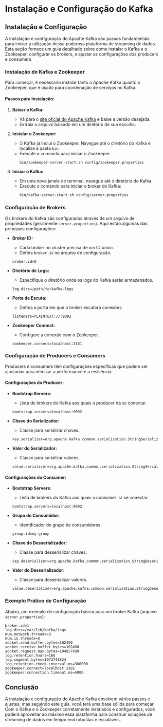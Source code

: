 # Instalação e Configuração do Kafka

## Instalação e Configuração

A instalação e configuração do Apache Kafka são passos fundamentais para iniciar a utilização dessa poderosa plataforma de streaming de dados. Esta seção fornece um guia detalhado sobre como instalar o Kafka e o Zookeeper, configurar os brokers, e ajustar as configurações dos producers e consumers.

### Instalação do Kafka e Zookeeper

Para começar, é necessário instalar tanto o Apache Kafka quanto o Zookeeper, que é usado para coordenação de serviços no Kafka.

#### Passos para Instalação:

1. **Baixar o Kafka:**
   - Vá para o [site oficial do Apache Kafka](https://kafka.apache.org/downloads) e baixe a versão desejada.
   - Extraia o arquivo baixado em um diretório de sua escolha.

2. **Instalar o Zookeeper:**
   - O Kafka já inclui o Zookeeper. Navegue até o diretório do Kafka e localize a pasta `bin`.
   - Execute o comando para iniciar o Zookeeper:
     ```sh
     bin/zookeeper-server-start.sh config/zookeeper.properties
     ```

3. **Iniciar o Kafka:**
   - Em uma nova janela do terminal, navegue até o diretório do Kafka.
   - Execute o comando para iniciar o broker do Kafka:
     ```sh
     bin/kafka-server-start.sh config/server.properties
     ```

### Configuração de Brokers

Os brokers do Kafka são configurados através de um arquivo de propriedades (geralmente `server.properties`). Aqui estão algumas das principais configurações:

- **Broker ID:**
  - Cada broker no cluster precisa de um ID único.
  - Defina `broker.id` no arquivo de configuração.
  ```properties
  broker.id=0
  ```

- **Diretório de Logs:**
  - Especifique o diretório onde os logs do Kafka serão armazenados.
  ```properties
  log.dirs=/path/to/kafka-logs
  ```

- **Porta de Escuta:**
  - Defina a porta em que o broker escutará conexões.
  ```properties
  listeners=PLAINTEXT://:9092
  ```

- **Zookeeper Connect:**
  - Configure a conexão com o Zookeeper.
  ```properties
  zookeeper.connect=localhost:2181
  ```

### Configuração de Producers e Consumers

Producers e consumers têm configurações específicas que podem ser ajustadas para otimizar a performance e a resiliência.

#### Configurações do Producer:

- **Bootstrap Servers:**
  - Lista de brokers do Kafka aos quais o producer irá se conectar.
  ```properties
  bootstrap.servers=localhost:9092
  ```

- **Chave do Serializador:**
  - Classe para serializar chaves.
  ```properties
  key.serializer=org.apache.kafka.common.serialization.StringSerializer
  ```

- **Valor do Serializador:**
  - Classe para serializar valores.
  ```properties
  value.serializer=org.apache.kafka.common.serialization.StringSerializer
  ```

#### Configurações do Consumer:

- **Bootstrap Servers:**
  - Lista de brokers do Kafka aos quais o consumer irá se conectar.
  ```properties
  bootstrap.servers=localhost:9092
  ```

- **Grupo do Consumidor:**
  - Identificador do grupo de consumidores.
  ```properties
  group.id=my-group
  ```

- **Chave do Desserializador:**
  - Classe para desserializar chaves.
  ```properties
  key.deserializer=org.apache.kafka.common.serialization.StringDeserializer
  ```

- **Valor do Desserializador:**
  - Classe para desserializar valores.
  ```properties
  value.deserializer=org.apache.kafka.common.serialization.StringDeserializer
  ```

### Exemplo Prático de Configuração

Abaixo, um exemplo de configuração básica para um broker Kafka (arquivo `server.properties`):

```properties
broker.id=1
log.dirs=/var/lib/kafka/logs
num.network.threads=3
num.io.threads=8
socket.send.buffer.bytes=102400
socket.receive.buffer.bytes=102400
socket.request.max.bytes=104857600
log.retention.hours=168
log.segment.bytes=1073741824
log.retention.check.interval.ms=300000
zookeeper.connect=localhost:2181
zookeeper.connection.timeout.ms=6000
```

## Conclusão

A instalação e configuração do Apache Kafka envolvem vários passos e ajustes, mas seguindo este guia, você terá uma base sólida para começar. Com o Kafka e o Zookeeper corretamente instalados e configurados, você poderá aproveitar ao máximo essa plataforma para construir soluções de streaming de dados em tempo real robustas e escaláveis.